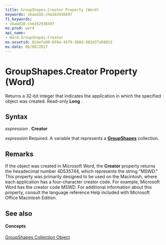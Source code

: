 ```yaml
---
title: GroupShapes.Creator Property (Word)
keywords: vbawd10.chm162930497
f1_keywords:
- vbawd10.chm162930497
ms.prod: word
api_name:
- Word.GroupShapes.Creator
ms.assetid: 014efe80-859a-4579-380d-d82d37a58015
ms.date: 06/08/2017
---
```



# GroupShapes.Creator Property (Word)

Returns a 32-bit integer that indicates the application in which the specified object was created. Read-only  **Long** .


## Syntax

 _expression_ . **Creator**

 _expression_ Required. A variable that represents a **[GroupShapes](Word.groupshapes.md)** collection.


## Remarks

If the object was created in Microsoft Word, the  **Creator** property returns the hexadecimal number 4D535744, which represents the string "MSWD." This property was primarily designed to be used on the Macintosh, where each application has a four-character creator code. For example, Microsoft Word has the creator code MSWD. For additional information about this property, consult the language reference Help included with Microsoft Office Macintosh Edition.


## See also


#### Concepts


[GroupShapes Collection Object](Word.groupshapes.md)

